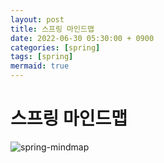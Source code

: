 ```yaml
---
layout: post
title: 스프링 마인드맵
date: 2022-06-30 05:30:00 + 0900
categories: [spring]
tags: [spring]
mermaid: true
---
```

# 스프링 마인드맵
![spring-mindmap](https://user-images.githubusercontent.com/13375810/176538867-f7be859a-0eb3-4ec4-bdf9-ce80fe2ed754.png)